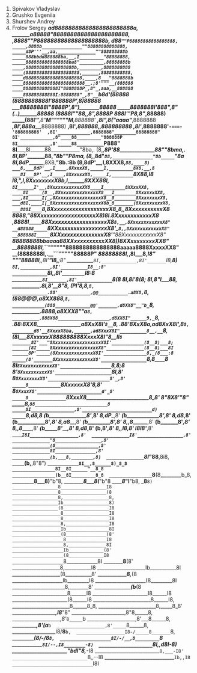 1. Spivakov Vladyslav
2. Grushko Evgeniia
3. Shurshev Andrey
4. Frolov Sergey
_______ad88888888888888888888888a, 
________a88888"8888888888888888888888, 
______,8888"__"P88888888888888888888b, 
______d88_________`""P88888888888888888, 
_____,8888b_______________""88888888888888, 
_____d8P'''__,aa,______________""888888888b 
_____888bbdd888888ba,__,I_________"88888888, 
_____8888888888888888ba8"_________,88888888b 
____,888888888888888888b,________,8888888888 
____(88888888888888888888,______,88888888888, 
____d888888888888888888888,____,8___"8888888b 
____88888888888888888888888__.;8'"""__(888888 
____8888888888888I"8888888P_,8"_,aaa,__888888 
____888888888888I:8888888"_,8"__`b8d'__(88888 
____(8888888888I'888888P'_,8)__________88888 
_____88888888I"__8888P'__,8")__________88888 
_____8888888I'___888"___,8"_(._.)_______88888 
_____(8888I"_____"88,__,8"_____________,8888P 
______888I'_______"P8_,8"_____________,88888) 
_____(88I'__________",8"__M""""""M___,888888' 
____,8I"____________,8(____"aaaa"___,8888888 
___,8I'____________,888a___________,8888888) 
__,8I'____________,888888,_______,888888888 
_,8I'____________,8888888'`-===-'888888888' 
,8I'____________,8888888"________88888888" 
8I'____________,8"____88_________"888888P 
8I____________,8'_____88__________`P888" 
8I___________,8I______88____________"8ba,. 
(8,_________,8P'______88______________88""8bma,. 
_8I________,8P'_______88,______________"8b___""P8ma, 
_(8,______,8d"________`88,_______________"8b_____`"8a 
__8I_____,8dP_________,8X8,________________"8b.____:8b 
__(8____,8dP'__,I____,8XXX8,________________`88,____8) 
___8,___8dP'__,I____,8XxxxX8,_____I,_________8X8,__,8 
___8I___8P'__,I____,8XxxxxxX8,_____I,________`8X88,I8 
___I8,__"___,I____,8XxxxxxxxX8b,____I,________8XXX88I, 
___`8I______I'__,8XxxxxxxxxxxxXX8____I________8XXxxXX8, 
____8I_____(8__,8XxxxxxxxxxxxxxxX8___I________8XxxxxxXX8, 
___,8I_____I[_,8XxxxxxxxxxxxxxxxxX8__8________8XxxxxxxxX8, 
___d8I,____I[_8XxxxxxxxxxxxxxxxxxX8b_8_______(8XxxxxxxxxX8, 
___888I____`8,8XxxxxxxxxxxxxxxxxxxX8_8,_____,8XxxxxxxxxxxX8 
___8888,____"88XxxxxxxxxxxxxxxxxxxX8)8I____.8XxxxxxxxxxxxX8 
__,8888I_____88XxxxxxxxxxxxxxxxxxxX8_`8,__,8XxxxxxxxxxxxX8" 
__d88888_____`8XXxxxxxxxxxxxxxxxxX8'__`8,,8XxxxxxxxxxxxX8" 
__888888I_____`8XXxxxxxxxxxxxxxxX8'____"88XxxxxxxxxxxxX8" 
__88888888bbaaaa88XXxxxxxxxxxxXX8)______)8XXxxxxxxxxXX8" 
__8888888I,_``""""""8888888888888888aaaaa8888XxxxxXX8" 
__(8888888I,______________________.__```"""""88888P" 
___88888888I,___________________,8I___8,_______I8" 
____"""88888I,________________,8I'____"I8,____;8" 
___________`8I,_____________,8I'_______`I8,___8) 
____________`8I,___________,8I'__________I8__:8' 
_____________`8I,_________,8I'___________I8__:8 
______________`8I_______,8I'_____________`8__(8 
_______________8I_____,8I'________________8__(8; 
_______________8I____,8"__________________I___88, 
______________.8I___,8'_______________________8"8, 
______________(PI___'8_______________________,8,`8, 
_____________.88'____________,@@___________.a8X8,`8, 
_____________(88_____________@@@_________,a8XX888,`8, 
____________(888_____________@@'_______,d8XX8"__"b_`8, 
___________.8888,_____________________a8XXX8"____"a_`8, 
__________.888X88___________________,d8XX8I"______9,_`8, 
_________.88:8XX8,_________________a8XxX8I'_______`8__`8, 
________.88'_8XxX8a_____________,ad8XxX8I'________,8___`8, 
________d8'__8XxxxX8ba,______,ad8XxxX8I"__________8__,__`8, 
_______(8I___8XxxxxxX888888888XxxxX8I"____________8__II__`8 
_______8I'___"8XxxxxxxxxxxxxxxxxxX8I'____________(8__8)___8; 
______(8I_____8XxxxxxxxxxxxxxxxxX8"______________(8__8)___8I 
______8P'_____(8XxxxxxxxxxxxxxX8I'________________8,_(8___:8 
_____(8'_______8XxxxxxxxxxxxxxX8'_________________`8,_8____8 
_____8I________`8XxxxxxxxxxxxX8'___________________`8,8___;8 
_____8'_________`8XxxxxxxxxxX8'_____________________`8I__,8' 
_____8___________`8XxxxxxxxX8'_______________________8'_,8' 
_____8____________`8XxxxxxX8'________________________8_,8' 
_____8_____________`8XxxxX8'________________________d'_8' 
_____8______________`8XxxX8_________________________8_8' 
_____8________________"8X8'_________________________"8" 
_____8,________________`88___________________________8 
_____8I________________,8'__________________________d) 
_____`8,_______________d8__________________________,8 
______(b_______________8'_________________________,8' 
_______8,_____________dP_________________________,8' 
_______(b_____________8'________________________,8' 
________8,___________d8________________________,8' 
________(b___________8'_______________________,8' 
_________8,_________a8_______________________,8' 
_________(b_________8'______________________,8' 
__________8,_______,8______________________,8' 
__________(b_______8'_____________________,8' 
___________8,_____,8_____________________,8' 
___________(b_____8'____________________,8' 
____________8,___d8____________________,8' 
____________(b__,8'___________________,8' 
_____________8,,I8___________________,8' 
_____________I8I8'__________________,8' 
_____________`I8I__________________,8' 
______________I8'_________________,8' 
______________"8_________________,8' 
______________(8________________,8' 
______________8I_______________,8' 
______________(b,___8,________,8) 
______________`8I___"88______,8i8, 
_______________(b,__________,8"8") 
_______________`8I__,8______8)_8_8 
________________8I__8I______"__8_8 
________________(b__8I_________8_8 
________________`8__(8,________b_8, 
_________________8___8)________"b"8, 
_________________8___8(_________"b"8 
_________________8___"I__________"b8, 
_________________8________________`8) 
_________________8_________________I8 
_________________8_________________(8 
_________________8,_________________8, 
_________________Ib_________________8) 
_________________(8_________________I8 
__________________8_________________I8 
__________________8_________________I8 
__________________8,________________I8 
__________________Ib________________8I 
__________________(8_______________(8' 
___________________8_______________I8 
___________________8,______________8I 
___________________Ib_____________(8' 
___________________(8_____________I8 
___________________`8_____________8I 
____________________8____________(8' 
____________________8,___________I8 
____________________Ib___________8I 
____________________(8___________8' 
_____________________8,_________(8 
_____________________Ib_________I8 
_____________________(8_________8I 
______________________8,________8' 
______________________(b_______(8 
_______________________8,______I8 
_______________________I8______I8 
_______________________(8______I8 
________________________8______I8, 
________________________8______8_8, 
________________________8,_____8_8' 
_______________________,I8_____"8" 
______________________,8"8,_____8, 
_____________________,8'_`8_____`b 
____________________,8'___8______8, 
___________________,8'____(a_____`b 
__________________,8'_____`8______8, 
__________________I8/______8______`b, 
__________________I8-/_____8_______`8, 
__________________(8/-/____8________`8, 
___________________8I/-/__,8_________`8 
___________________`8I/--,I8________-8) 
____________________`8I,,d8I_______-8) 
______________________"bdI"8,_____-I8 
___________________________`8,___-I8' 
____________________________`8,,--I8 
_____________________________`Ib,,I8 
______________________________`I8I
